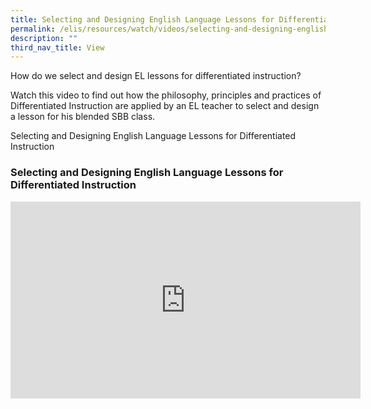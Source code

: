 ```yaml
---
title: Selecting and Designing English Language Lessons for Differentiated Instruction
permalink: /elis/resources/watch/videos/selecting-and-designing-english-language-lessons/
description: ""
third_nav_title: View
---
```

How do we select and design EL lessons for differentiated instruction?

Watch this video to find out how the philosophy, principles and practices of Differentiated Instruction are applied by an EL teacher to select and design a lesson for his blended SBB class.

Selecting and Designing English Language Lessons for Differentiated Instruction

### Selecting and Designing English Language Lessons for Differentiated Instruction

<iframe width="560" height="315" src="https://www.youtube.com/embed/5FYDZclfRM8" title="YouTube video player" frameborder="0" allow="accelerometer; autoplay; clipboard-write; encrypted-media; gyroscope; picture-in-picture" allowfullscreen=""></iframe>